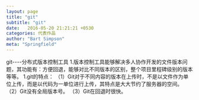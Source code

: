 ```yaml
---
layout: page
title: "git"
subtitle: "git"
date:   2016-05-20 21:21:21 +0530
categories: 代表作品
author: "Bart Simpson"
meta: "Springfield"
---
```


git----分布式版本控制工具
1.版本控制工具能够解决多人协作开发的文件版本问题，其功能有：方便回退，能够对比不同版本的区别，整个项目里程碑级别的版本 等等。
1.git的特点：
（1）Git对于不同内容的版本在上传时，不是以文件作为单位上传，而是以代码为一单位进行上传，其特点是大大节约了服务器的空间。
（2）Git没有全局版本号。
（3）Git在回退时很快。